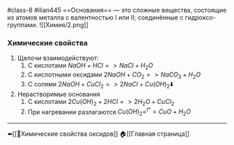 #class-8 #ilian445
==Основания== — это сложные вещества, состоящие из атомов металла с валентностью I или II; соединённые с гидроксо-группами.
![[Химия/2.png]]
### Химические свойства
1. Щелочи взаимодействуют:
	1. С кислотами
		$NaOH+HCl=>NaCl+H_{2}O$
	2. С кислотными оксидами
		$2NaOH+CO_{2}=>NaCO_{3}+H_{2}O$
	3. С солями
		$2NaOH+CuCl_{2}=>2NaCl+Cu(OH)_{2}⬇️$
2. Нерастворимые основания
	1. С кислотами
		$2Cu(OH)_{2}+2HCl=>2H_{2}O+CuCl_{2}$
	2. При нагревании разлагаются
		$Cu(OH)_{2}=^{t°}>CuO+H_{2}O$
---
⬅️[[📒Химические свойства оксидов]]
🏠[[Главная страница]]